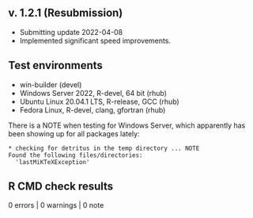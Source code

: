 ## v. 1.2.1 (Resubmission)
* Submitting update 2022-04-08
* Implemented significant speed improvements.


## Test environments
* win-builder (devel)
* Windows Server 2022, R-devel, 64 bit (rhub)
* Ubuntu Linux 20.04.1 LTS, R-release, GCC (rhub)
* Fedora Linux, R-devel, clang, gfortran (rhub)

There is a NOTE when testing for Windows Server, which apparently has been showing up for all packages lately:

```
* checking for detritus in the temp directory ... NOTE
Found the following files/directories:
  'lastMiKTeXException'
```

## R CMD check results

0 errors | 0 warnings | 0 note
